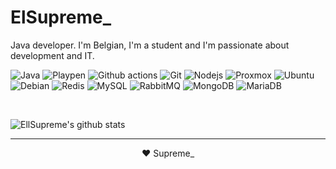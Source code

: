 # ElSupreme_

Java developer.
I'm Belgian, I'm a student and I'm passionate about development and IT.

<p>
  <img alt="Java" src="https://img.shields.io/badge/-MariaDB-003545?style=flat-square&logo=mariadb&logoColor=white" />
  <img alt="Playpen" src="https://img.shields.io/badge/-Playpen-2AA5DC?style=flat-square&logo=Webpack&logoColor=white" />
  <img alt="Github actions" src="https://img.shields.io/badge/-Github_Actions-2088FF?style=flat-square&logo=github-actions&logoColor=white" />
  <img alt="Git" src="https://img.shields.io/badge/-Git-F05032?style=flat-square&logo=git&logoColor=white" />
  <img alt="Nodejs" src="https://img.shields.io/badge/-Nodejs-43853d?style=flat-square&logo=Node.js&logoColor=white" />
  <img alt ="Proxmox" src="https://img.shields.io/badge/-Proxmox-E57000?style=flat-square&logo=Proxmox&logoColor=white" />
  <img alt ="Ubuntu" src="https://img.shields.io/badge/-Ubuntu-E95420?style=flat-square&logo=ubuntu&logoColor=white" />
  <img alt ="Debian" src="https://img.shields.io/badge/-Debian-A81D33?style=flat-square&logo=debian&logoColor=white" />
  <img alt ="Redis" src="https://img.shields.io/badge/-Redis-DC382D?style=flat-square&logo=redis&logoColor=white" />
  <img alt ="MySQL" src="https://img.shields.io/badge/-MySQL-4479A1?style=flat-square&logo=mysql&logoColor=white" />
  <img alt ="RabbitMQ" src"https://img.shields.io/badge/-RabbitMQ-FF6600?style=flat-square&logo=rabbitmq&logoColor=white" />
  <img alt ="MongoDB" src"https://img.shields.io/badge/-MongoDB-47A248?style=flat-square&logo=MongoDB&logoColor=white" />
  <img alt ="MariaDB" src"https://img.shields.io/badge/-MariaDB-003545?style=flat-square&logo=mariadb&logoColor=white" />
</p>


<br>


![EllSupreme's github stats](https://github-readme-stats.vercel.app/api?username=EllSupreme&theme=graywhite&show_icons=true)

<hr>
<p align="center">
❤️ Supreme_
</p>
